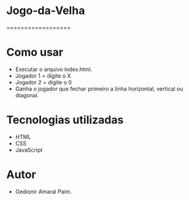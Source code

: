 # Jogo-da-Velha #
==================
# Como usar
  * Executar o arquivo index.html.
  * Jogador 1 = digite o X
  * Jogador 2 = digite o 0
  * Ganha o jogador que fechar primeiro a linha horizontal, vertical ou diagonal.
  
# Tecnologias utilizadas
  * HTML
  * CSS
  * JavaScript
  
# Autor
  * Gedionir Amaral Paim.
